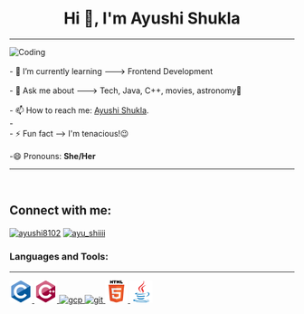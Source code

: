 <h1 align="center">Hi 👋, I'm Ayushi Shukla</h1>

<hr size "3" noshade>
<img align="left" alt="Coding" width="400" src="https://user-images.githubusercontent.com/91957156/142490103-c192839f-2d16-46e3-ba1d-36329d9a1582.jpg">

<br>
 <br>
- 🌱 I’m currently learning ---> Frontend Development
 <br>
 <br>
- 💬 Ask me about ---> Tech, Java, C++, movies, astronomy💫
 <br>
 <br>
- 📫 How to reach me: <a href="mailto:ayushi.shukla8102@gmail.com">Ayushi Shukla</a>.<br>
-<br>
- ⚡ Fun fact --> I'm tenacious!😉
 <br><br>
 -😄 Pronouns: <strong>She/Her</strong>
<br>
<hr size "3" noshade>
<br>
<h2 align="left">Connect with me:</h3>
<p align="left">
<a href="https://kaggle.com/ayushi8102" target="blank"><img align="center" src="https://raw.githubusercontent.com/rahuldkjain/github-profile-readme-generator/master/src/images/icons/Social/kaggle.svg" alt="ayushi8102" height="30" width="40" /></a>
<a href="https://dribbble.com/ayu_shiiii" target="blank"><img align="center" src="https://raw.githubusercontent.com/rahuldkjain/github-profile-readme-generator/master/src/images/icons/Social/dribbble.svg" alt="ayu_shiiii" height="30" width="40" /></a>
</p>

<h3 align="left">Languages and Tools:</h3>
<hr>
<p align="left"> <a href="https://www.cprogramming.com/" target="_blank" rel="noreferrer"> <img src="https://raw.githubusercontent.com/devicons/devicon/master/icons/c/c-original.svg" alt="c" width="40" height="40"/> </a> <a href="https://www.w3schools.com/cpp/" target="_blank" rel="noreferrer"> <img src="https://raw.githubusercontent.com/devicons/devicon/master/icons/cplusplus/cplusplus-original.svg" alt="cplusplus" width="40" height="40"/> </a> <a href="https://cloud.google.com" target="_blank" rel="noreferrer"> <img src="https://www.vectorlogo.zone/logos/google_cloud/google_cloud-icon.svg" alt="gcp" width="40" height="40"/> </a> <a href="https://git-scm.com/" target="_blank" rel="noreferrer"> <img src="https://www.vectorlogo.zone/logos/git-scm/git-scm-icon.svg" alt="git" width="40" height="40"/> </a> <a href="https://www.w3.org/html/" target="_blank" rel="noreferrer"> <img src="https://raw.githubusercontent.com/devicons/devicon/master/icons/html5/html5-original-wordmark.svg" alt="html5" width="40" height="40"/> </a> <a href="https://www.java.com" target="_blank" rel="noreferrer"> <img src="https://raw.githubusercontent.com/devicons/devicon/master/icons/java/java-original.svg" alt="java" width="40" height="40"/> </a> </p>
